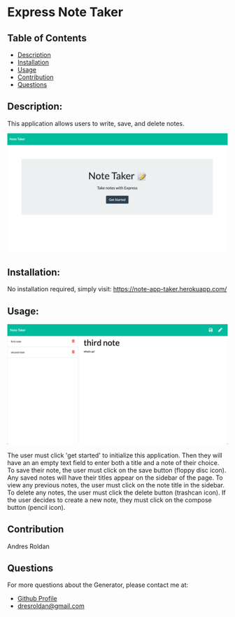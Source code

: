 # Express Note Taker 

## Table of Contents 

  - [Description](#description)
  - [Installation](#installation)
  - [Usage](#usage)
  - [Contribution](#contribution)
  - [Questions](#questions)
  
  ## Description:
  
  This application allows users to write, save, and delete notes. 

  ![](landingpage.png)


  ## Installation:
  No installation required, simply visit: https://note-app-taker.herokuapp.com/
  ## Usage:
  
  ![](notespage.png)
  
  The user must click 'get started' to initialize this application. Then they will have an an empty text field to enter both a title and a note of their choice. To save their note, the user must click on the save button (floppy disc icon). Any saved notes will have their titles appear on the sidebar of the page. To view any previous notes, the user must click on the note title in the sidebar. To delete any notes, the user must click the delete button (trashcan icon). If the user decides to create a new note, they must click on the compose button (pencil icon).  

  ## Contribution
  Andres Roldan

  ## Questions
  For more questions about the Generator, please contact me at:
  
  * [Github Profile](http://github.com/dresroldan)
  * dresroldan@gmail.com
      
  
